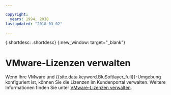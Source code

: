 ```yaml
---

copyright:
  years: 1994, 2018
lastupdated: "2018-03-02"

---
```


{:shortdesc: .shortdesc}
{:new_window: target="_blank"}

# VMware-Lizenzen verwalten

Wenn Ihre VMware und {{site.data.keyword.BluSoftlayer_full}}-Umgebung konfiguriert ist, können Sie die Lizenzen im Kundenportal verwalten. Weitere Informationen finden Sie unter [VMware-Lizenzen verwalten](/docs/infrastructure/vmware/manage-vmware-licenses.html).

